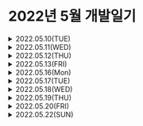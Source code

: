 # 2022년 5월 개발일기
<details>
<summary> 2022.05.10(TUE)</summary>
  
### **오늘 배운 것**
  ---
- 객체지향 프로그래밍(OOP, Object Oriented Programming)   
  - 클래스, 인스턴스, 필드, 메서드, 오버라이딩, 오버로딩에 대한 이론을 다시 공부했다.
  - Theory Summary Note: [https://easyearn-lululala.tistory.com/14?category=1006652]
  - Retrospect: 객체지향 프로그래밍에 대한 이론은 자바의 핵심이기 때문에 제대로 성립해 두는 것이 중요한 것 같다.
- 개인 프로젝트 준비 (회의)
  - 여주랑 수연이랑 각자 자신만의 게시판을 만들어보고 피드백을 주기로 했다. 서로에게 힘이 되어주는 좋은 친구가 되고 싶다.
  - 다음주 수요일까지 각자 게시판에 대한 주제와 프레임을 짜기로 했다. 와이어프레임정도는 짜고 bootstrap에서 페이지 디자인 정도 찾아봐야 할 것 같다.
  - 나는 만들고 싶었던 홈페이지를 혼자 구현해보려고 한다. 부동산 매매 게시판을 한번 만들어봐야겠다.
- 알고리즘 공부 
  - 문제1: https://github.com/easyearn77/Algorithm_Study_Jieon-Yeojoo/tree/main/baekjoon/data_structure/00_10828_%EC%8A%A4%ED%83%9D
  - 스택을 파이썬으로 구현했다.
  - 오늘 객체지향 프로그래밍을 배운 김에 처음으로 python으로 class를 사용해봤다.
  - java를 공부하며 python을 사용해서 헷갈렸지만 확실히 python이 쉽긴 하다.
  - 스택을 구현하는건 어렵지 않았지만, 처음에 stack이 비었는지 확인하기 위해 len함수를 사용했는데, 시간초과가 났다. python은 일단 배열에 값이 있는지 확인하려면 "if 배열명" 이런 형식으로 사용하면 된다는걸 깜빡했다
  - 문제2: https://github.com/easyearn77/Algorithm_Study_Jieon-Yeojoo/tree/main/baekjoon/data_structure/01_9012_%EA%B4%84%ED%98%B8
  - 자료구조라기보단 구현문제였다.
  - 내일도 알고리즘 재밌게 풀어봐야겠다 ㅎㅎ.  
  
### **내일 할 것**
  ---
- rutin: 새벽수영, bootcamp(아마 또 OOP), 알고리즘
- 프로젝트: wireframe만들기.
  </details>


<details>
<summary> 2022.05.11(WED)</summary>
  
### **오늘 배운 것**
  ---
  - 생성자
    - JAVA 생성자에 대해서 공부했다. 
    - Theory Summary Note: https://easyearn-lululala.tistory.com/14 <어제 노트에 추가>
    - Retrospect: 생각보다 내가 잊고 있었던 기본적인 지식을 다시 공부하게 되었다. 공부는 항상 꾸준히 해야한다.
  - 개인 프로젝트 준비
    - 와이어 프레임 작성: 기본 페이지, 마이페이지, 로그인 화면 작성
    - link: https://ovenapp.io/project/7IfIe4lbVkLqb0NbWvJldbaDAGyCgBK1#i0ZXE
  - 알고리즘
    - 문제 :https://github.com/easyearn77/Algorithm_Study_Jieon-Yeojoo/tree/58dd3d0c8f58c06ba52e5748ad3b24d48cfe00a4/baekjoon/data_structure/02_18258_%ED%81%902
    - 큐를 구현한 문제. 처음에 큐를 완전히 구현하고 싶어서 큐 클래스를 만들고, 필드에 리스트를 설정했다. 그랬더니 시간초과가 발생해서 deque클래스를 사용할 수 밖에 없었다. 정말 파이썬... deque 편하다 ㅋㅋ
  
### **내일 할 것**
  ---
- rutin: 새벽수영, bootcamp(심화 OOP), 알고리즘
- 프로젝트: bootstrap으로 프론트좀 만지작 거려봐야 할 것 같다. 두근두근
- 영어 쉐도잉 공부를 시작해보고 싶다. 언젠가 영어가 확실해지는 그 날까지!!!
  </details>
  
  
<details>
<summary> 2022.05.12(THU)</summary>
  
### **오늘 배운 것**
  ---
  - 객체지향 프로그래밍 특징: 상속, 추상화, 캡슐화, 다형성 (상추캡다ㅋㅋ)
  - 상속, 캡슐화 공부
  - 알고리즘
    - 문제 :https://github.com/easyearn77/Algorithm_Study_Jieon-Yeojoo/tree/main/baekjoon/data_structure/03_1158_%EC%9A%94%EC%84%B8%ED%91%B8%EC%8A%A4%EB%AC%B8%EC%A0%9C
    - 환형큐를 사용한 문제. deque클래스에 rotate라는 메소드를 알게 되었다. 신기방기
### **내일 할 것**
  ---
  - 요즘 다시 좀 몸이 힘든 것 같다... 운동도 꾸준히 못하는 느낌. 소고기먹고 힘내보자.
  - 일단 회복까지 루틴만 해보자. : 부트캠프 공부, 알고리즘 공부
  </details>
  
<details>
<summary> 2022.05.13(FRI)</summary>
  
### **오늘 배운 것**
  ---
  - 객체지향 프로그래밍 특징: 상속, 추상화, 캡슐화, 다형성 (상추캡다ㅋㅋ)
  - 다형성, 추상화 공부
  - 알고리즘
    - 문제 :https://github.com/easyearn77/Algorithm_Study_Jieon-Yeojoo/tree/main/baekjoon/data_structure/04_2164_%EC%B9%B4%EB%93%9C2
    - 큐를 응용한 문제. 어렵지 않았다. 문제가 아직 너무 쉬워서 좀 많이 풀어서 빨리빨리 어려운 문제도 풀어봐야 겠다. 조금 두렵지만 겁먹지말자! 또 하면 잘 할 수 있어!
### **내일 할 것**
  ---
  - 알바
  - 알고리즘
  - 블로깅: 상추캡다
  - 책보면서 프로젝트 틀 잡기!
</details>
  
<details>
<summary> 2022.05.16(Mon)</summary>
  
  ### **오늘 배운 것**
  ---
  - 객체지향 프로그래밍 특징: 상속, 추상화, 캡슐화, 다형성 
  - Theory Summary Note: https://easyearn-lululala.tistory.com/15
  </details>
 
<details>
<summary> 2022.05.17(TUE)</summary>
  
  ### **오늘 배운 것**
  ---
  - Java Collection :List, Set, Map 
  - 요즘 뭔가 몸이 안좋다... 조금 멀리 보면서 천천히 꾸준하게 해보자.
  </details>

<details>
<summary> 2022.05.18(WED)</summary>
  
  ### **오늘 배운 것**
  ---
  - Java Collection & inner class
  - 오늘 모각코&알고리즘 스터디에 들어갔다. 게더타운이라는 메타버스 플랫폼을 사용하는데 정말 신기하고 재밌다. 다들 착하고 열정적이라서 좋은 것 같다. 예전엔 그냥 줌으로 만나거나 공유 캘린더에 입력해서 만났는데, 요즘은 언제 어디서나 만날 수 있다는게 너무 신기하고 재밌다. 점점 발전하는 기술에 놀라울 따름이다...
  - 알고리즘
    - 문제: https://github.com/easyearn77/AlgorithmStudy/blob/main/2%EC%A3%BC%EC%B0%A8/%EB%8C%80%ED%9A%8Cor%EC%9D%B8%ED%84%B4/easyearn.py
    - 그리디를 활용하여 푸는 문제였다. 하지만 수식으로 빨리 풀 수 있는 방법이 있어서 구현문제로 풀었다. 난이도가 좀 낮았어서 하루에 한문제 이상씩 풀어야 겠다.
  - Network 강의듣기: 1장 네트워크 관련 기초용어
    - KOCW에서 제공하는 네트워크 강의를 들었다. 전공때 네트워크 수업을 들었지만 이상한 외부 강사님이 수업을 너무 대충하셔서 이해가 1도 가지 않았다. 졸업하고나서 대학강의를 또 듣다니... 내 학비 조금 아까울지도...?!
    - 네트워크 기초 용어: Internet/ IP/ Network/ System/ interface/ protocol/
    - 시스템 기초 용어: Node/ Host/ Client/ Server
  
  ### **내일 할 것**
  ---
  - Collection 관련 이론 블로깅
  - 네트워크 배운 부분 블로깅
  - 알고리즘
  - 부트캠프 공부
  - 네트워크 공부
  - 게시판 프로젝트
  - 모각코 
  </details>

<details>
<summary> 2022.05.19(THU)</summary>
  
  ### **오늘 배운 것**
  ---
  Java: Erum, Annotation, Lambda, Stream
  - Java에서 심화된 내용을 배웠다. 부트캠프에서 주어진 학습자료로 공부하니 정말 부족했다. 자바의 정석을 보고 다시 공부해야 할 것 같다. ㅜ
  </details>
  

<details>
<summary> 2022.05.20(FRI)</summary>
  
  ### **오늘 배운 것**
  ---
  Java: 파일입출력, Thread, JVM
  - 다 학부때 배운 내용이라 어렵지 않았다. 하지만 JVM의 경우, 심화적인 부분을 공부해볼 필요가 있다고 생각해서 서칭해서 공부해야 할 것 같다.
  </details>


<details>
<summary> 2022.05.22(SUN)</summary>
  
  ### **오늘 배운 것**
  ---
  알고리즘: 문자열압축, 병든 나이트
  - link: https://github.com/easyearn77/AlgorithmStudy/tree/main/2%EC%A3%BC%EC%B0%A8
  - 병든 나이트: 나름 그리디라고 볼 수 있는 문제였다. 프로그래밍이라기 보다 수학문제 같았다. 경우의 수를 모두 파악해서 수식을 만들어야 했다. 재미는 있지만 즐겁진 않은 문제...ㅎㅎ
  - 문자열 압축: 예전에 풀었던 문제였다. 딱히 어렵지 않았고 구현에 가까운 문제였다.
 
 ### **내일 할 것**
  ---
  - 밀린 블로깅좀 해서 지식을 확고히 해야한다. 특히 부족한 부분은 책이나 공식블로그를 참조해야 할 것 같다. (학습자로 정말 부실...)
  - 알고리즘 1문제 꼭 풀기!
  - 프로젝트
  - 영어공부
  </details>
